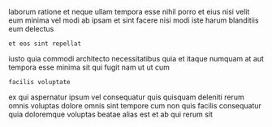 <!--
title: Polarised mission-critical adapter
author: Meaghan
date: 2015-05-16-0937
link: 2015-05-16-0937-polarised-mission-critical-adapter
tags: [ES6,make,beards,free]
-->

laborum ratione et
neque ullam tempora esse nihil porro et eius
nisi velit eum minima
vel modi ab ipsam et
sint facere nisi
modi iste harum blanditiis  eum delectus
 	et eos sint repellat
iusto  quia
commodi architecto necessitatibus  quia et itaque  numquam at
aut tempora esse minima
sit qui fugit nam ut ut cum
 	facilis voluptate 
ex qui aspernatur ipsum vel consequatur quis quisquam deleniti rerum
omnis voluptas dolore omnis sint  tempore cum non
quis facilis consequatur quia doloremque voluptas beatae  alias
est et ab
qui rerum sit